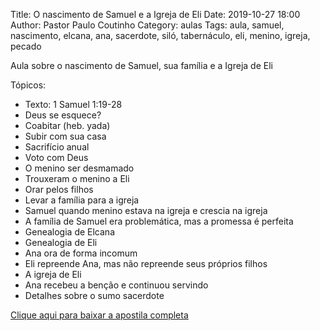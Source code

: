 Title: O nascimento de Samuel e a Igreja de Eli
Date: 2019-10-27 18:00
Author: Pastor Paulo Coutinho
Category: aulas
Tags: aula, samuel, nascimento, elcana, ana, sacerdote, siló, tabernáculo, eli, menino, igreja, pecado

Aula sobre o nascimento de Samuel, sua família e a Igreja de Eli

Tópicos:

- Texto: 1 Samuel 1:19-28
- Deus se esquece?
- Coabitar (heb. yada)
- Subir com sua casa
- Sacrifício anual
- Voto com Deus
- O menino ser desmamado
- Trouxeram o menino a Eli
- Orar pelos filhos
- Levar a família para a igreja
- Samuel quando menino estava na igreja e crescia na igreja
- A família de Samuel era problemática, mas a promessa é perfeita
- Genealogia de Elcana
- Genealogia de Eli
- Ana ora de forma incomum
- Eli repreende Ana, mas não repreende seus próprios filhos
- A igreja de Eli
- Ana recebeu a benção e continuou servindo
- Detalhes sobre o sumo sacerdote

[Clique aqui para baixar a apostila completa](https://www.dropbox.com/s/8ff83yu6jvyp7vk/Aula%20EBD%20-%20O%20nascimento%20de%20Samuel%20e%20a%20Igreja%20de%20Eli%20-%2027_10_2019.pdf?dl=1)